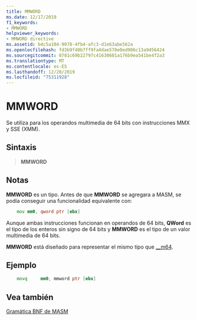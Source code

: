```yaml
---
title: MMWORD
ms.date: 12/17/2019
f1_keywords:
- MMWORD
helpviewer_keywords:
- MMWORD directive
ms.assetid: b4c5a104-9078-4fb4-afc3-d1e63abe562a
ms.openlocfilehash: fd3b9f40b7ff9fa4dae570e0ed906c13a9456424
ms.sourcegitcommit: 0781c69b22797c41630601a176b9ea541be4f2a3
ms.translationtype: MT
ms.contentlocale: es-ES
ms.lasthandoff: 12/20/2019
ms.locfileid: "75311928"
---
```

# <a name="mmword"></a>MMWORD

Se utiliza para los operandos multimedia de 64 bits con instrucciones MMX y SSE (XMM).

## <a name="syntax"></a>Sintaxis

> **MMWORD**

## <a name="remarks"></a>Notas

**MMWORD** es un tipo.  Antes de que **MMWORD** se agregara a MASM, se podía conseguir una funcionalidad equivalente con:

```asm
    mov mm0, qword ptr [ebx]
```

Aunque ambas instrucciones funcionan en operandos de 64 bits, **QWord** es el tipo de los enteros sin signo de 64 bits y **MMWORD** es el tipo de un valor multimedia de 64 bits.

**MMWORD** está diseñado para representar el mismo tipo que [__m64](../../cpp/m64.md).

## <a name="example"></a>Ejemplo

```asm
    movq     mm0, mmword ptr [ebx]
```

## <a name="see-also"></a>Vea también

[Gramática BNF de MASM](masm-bnf-grammar.md)
